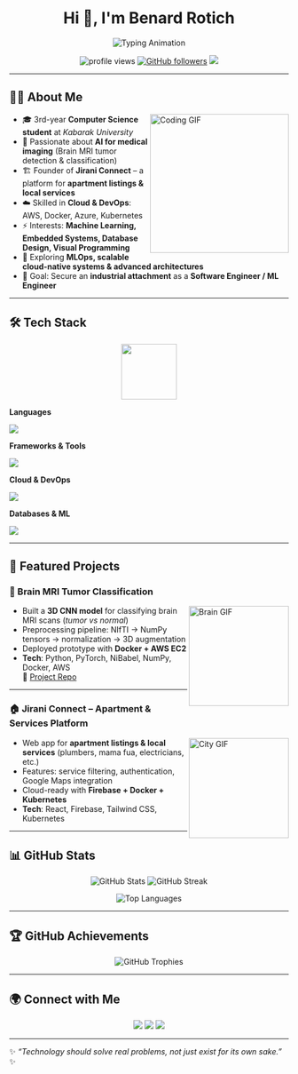 <!-- Profile README -->

<h1 align="center">Hi 👋, I'm Benard Rotich</h1>  

<p align="center">
  <img src="https://readme-typing-svg.herokuapp.com?font=Fira+Code&weight=600&size=22&pause=1000&color=1E90FF&center=true&vCenter=true&width=600&lines=Computer+Science+Student;AI+%26+Machine+Learning+Enthusiast;Cloud+%26+DevOps+Engineer;Software+Engineer+in+Progress;Always+Learning+New+Tech" alt="Typing Animation" />
</p>

<p align="center">  
  <img src="https://komarev.com/ghpvc/?username=your-username&label=Profile%20Views&color=blue&style=flat" alt="profile views"/>  
  <a href="https://github.com/your-username?tab=followers"><img src="https://img.shields.io/github/followers/your-username?label=Followers&style=social" alt="GitHub followers"></a>  
  <img src="https://img.shields.io/badge/Status-Open%20to%20Attachment-green" />  
</p>  

---

## 👨‍💻 About Me  
<img align="right" alt="Coding GIF" src="https://media.giphy.com/media/du3J3cXyzhj75IOgvA/giphy.gif" width="250"/>  

- 🎓 3rd-year **Computer Science student** at *Kabarak University*  
- 🧠 Passionate about **AI for medical imaging** (Brain MRI tumor detection & classification)  
- 🏗️ Founder of **Jirani Connect** – a platform for **apartment listings & local services**  
- ☁️ Skilled in **Cloud & DevOps**: AWS, Docker, Azure, Kubernetes  
- ⚡ Interests: **Machine Learning, Embedded Systems, Database Design, Visual Programming**  
- 🚀 Exploring **MLOps, scalable cloud-native systems & advanced architectures**  
- 🎯 Goal: Secure an **industrial attachment** as a **Software Engineer / ML Engineer**  

---

## 🛠️ Tech Stack  

<p align="center">  
  <img src="https://media.giphy.com/media/WUlplcMpOCEmTGBtBW/giphy.gif" width="100">  
</p>  

**Languages**  
<p>  
  <img src="https://skillicons.dev/icons?i=python,java,cpp,c,js,html,css" />  
</p>  

**Frameworks & Tools**  
<p>  
  <img src="https://skillicons.dev/icons?i=react,nodejs,firebase,flask,tailwind,git,github,docker,kubernetes" />  
</p>  

**Cloud & DevOps**  
<p>  
  <img src="https://skillicons.dev/icons?i=aws,azure" />  
</p>  

**Databases & ML**  
<p>  
  <img src="https://skillicons.dev/icons?i=mysql,postgresql,tensorflow,pytorch" />  
</p>  

---

## 🚀 Featured Projects  

### 🧠 Brain MRI Tumor Classification  
<img align="right" alt="Brain GIF" src="https://media.giphy.com/media/v1.Y2lkPTc5MGI3NjExOWxieTg2N3U3eGU4bWR2d3dodWZvNG5haTNjemt6MWN2Z3RzbHBnYSZlcD12MV9naWZzX3NlYXJjaCZjdD1n/l41Ys8cBPbB6xANu8/giphy.gif" width="180"/>  

- Built a **3D CNN model** for classifying brain MRI scans (*tumor vs normal*)  
- Preprocessing pipeline: NIfTI → NumPy tensors → normalization → 3D augmentation  
- Deployed prototype with **Docker + AWS EC2**  
- **Tech**: Python, PyTorch, NiBabel, NumPy, Docker, AWS  
🔗 [Project Repo](#)  

---

### 🏠 Jirani Connect – Apartment & Services Platform  
<img align="right" alt="City GIF" src="https://media.giphy.com/media/v1.Y2lkPTc5MGI3NjExMDcwZnoxM3g0NmNxY21hNjM1NnRhcXd4dGk2NGNjbDViMXhuNHFzYyZlcD12MV9naWZzX3NlYXJjaCZjdD1n/pX4qCZekYXTYQ/giphy.gif" width="180"/>  

- Web app for **apartment listings & local services** (plumbers, mama fua, electricians, etc.)  
- Features: service filtering, authentication, Google Maps integration  
- Cloud-ready with **Firebase + Docker + Kubernetes**  
- **Tech**: React, Firebase, Tailwind CSS, Kubernetes  

---



## 📊 GitHub Stats  

<p align="center">  
  <img src="https://github-readme-stats.vercel.app/api?username=your-username&show_icons=true&theme=tokyonight" alt="GitHub Stats" />  
  <img src="https://github-readme-streak-stats.herokuapp.com/?user=your-username&theme=tokyonight" alt="GitHub Streak" />  
</p>  

<p align="center">  
  <img src="https://github-readme-stats.vercel.app/api/top-langs/?username=your-username&layout=compact&theme=tokyonight" alt="Top Languages" />  
</p>  

---

## 🏆 GitHub Achievements  

<p align="center">  
  <img src="https://github-profile-trophy.vercel.app/?username=your-username&theme=darkhub&no-frame=true&row=1&column=6" alt="GitHub Trophies" />  
</p>  

---

## 🌍 Connect with Me  

<p align="center">  
  <a href="https://linkedin.com/in/your-linkedin" target="_blank"><img src="https://img.shields.io/badge/LinkedIn-blue?logo=linkedin&logoColor=white" /></a>  
  <a href="mailto:your-email@example.com"><img src="https://img.shields.io/badge/Email-D14836?logo=gmail&logoColor=white" /></a>  
  <a href="https://github.com/your-username"><img src="https://img.shields.io/badge/GitHub-100000?logo=github&logoColor=white" /></a>  
</p>  

---

✨ *“Technology should solve real problems, not just exist for its own sake.”* ✨  
